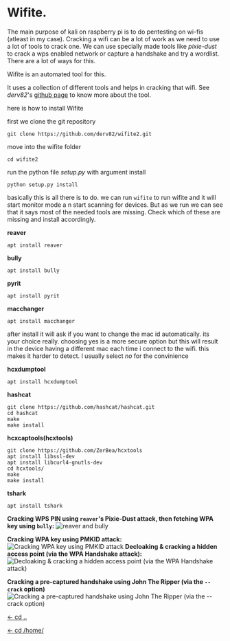 # Wifite.
The main purpose of kali on raspberry pi is to do pentesting on wi-fis (atleast in my case). Cracking a wifi can be a lot of work as we need to use a lot of tools to crack one. We can use specially made tools like *pixie-dust* to crack a wps enabled network or capture a handshake and try a wordlist. There are a lot of ways for this.

Wifite is an automated tool for this.

It uses a collection of different tools and helps in cracking that wifi. See *derv82*'s [github page](https://github.com/derv82/wifite2) to know more about the tool.

here is how to install Wifite

first we clone the git repository
```
git clone https://github.com/derv82/wifite2.git 
```
move into the wifite folder
```
cd wifite2 
```
run the python file *setup.py* with argument install
```
python setup.py install 
```
basically this is all there is to do. we can run `wifite` to run wifite and it will start monitor mode a n start scanning for devices. But as we run we can see that it says most of the needed tools are missing. Check which of these are missing and install accordingly.

**reaver**
```
apt install reaver 
```
**bully**

```
apt install bully 
```
**pyrit**
```
apt install pyrit 
```
**macchanger** 
```
apt install macchanger 
```
after install it will ask if you want to change the mac id automatically. its your choice really. choosing yes is a more secure option but this will result in the device having a different mac each time i connect to the wifi. this makes it harder to detect. I usually select *no* for the convinience

**hcxdumptool**
```
apt install hcxdumptool 
```
**hashcat** 
 ```
 git clone https://github.com/hashcat/hashcat.git 
 cd hashcat 
 make
 make install 
```
**hcxcaptools(hcxtools)**
 ```
 git clone https://github.com/ZerBea/hcxtools 
 apt install libssl-dev 
 apt install libcurl4-gnutls-dev 
 cd hcxtools/ 
 make 
 make install
 ```

**tshark**
```
apt install tshark
```


**Cracking WPS PIN using `reaver`'s Pixie-Dust attack, then fetching WPA key using `bully`:** ![reaver and bully](https://camo.githubusercontent.com/f42cc52be78e6cf23a93ecae7dda9799660fe87b/68747470733a2f2f692e696d6775722e636f6d2f51354b534462672e676966)

**Cracking WPA key using PMKID attack:**
![Cracking WPA key using PMKID attack](https://camo.githubusercontent.com/1ac7a9a3b31777f65e7350c5b1d9c63d3cfea1b4/68747470733a2f2f692e696d6775722e636f6d2f4352386f4f70302e676966)
**Decloaking & cracking a hidden access point (via the WPA Handshake attack):**
![Decloaking & cracking a hidden access point (via the WPA Handshake attack)](https://camo.githubusercontent.com/d9040281a0976ab2da3da6dc0f1c96850cc93cfc/68747470733a2f2f692e696d6775722e636f6d2f4636565068626d2e676966)

**Cracking a pre-captured handshake using John The Ripper (via the `--crack` option)**
![Cracking a pre-captured handshake using John The Ripper (via the --crack option)](https://camo.githubusercontent.com/bde1a4a0e04100ea6aaa0955928b357be43bd9c7/68747470733a2f2f692e696d6775722e636f6d2f69486366436a702e676966)


[<- cd ..](https://kalipiconf.tk/list)

[<- cd /home/](https://kalipiconf.tk/)
